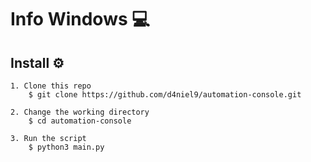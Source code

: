 # Info Windows  :computer:

## Install  :gear:

```console
1. Clone this repo
    $ git clone https://github.com/d4niel9/automation-console.git

2. Change the working directory
    $ cd automation-console

3. Run the script
    $ python3 main.py
```
